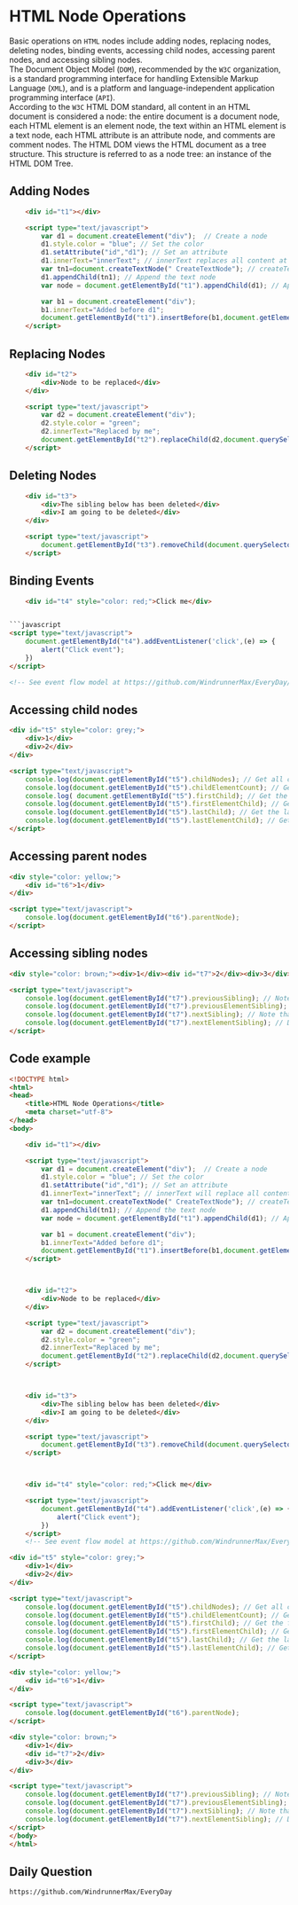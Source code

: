 # HTML Node Operations
Basic operations on `HTML` nodes include adding nodes, replacing nodes, deleting nodes, binding events, accessing child nodes, accessing parent nodes, and accessing sibling nodes.  
The Document Object Model (`DOM`), recommended by the `W3C` organization, is a standard programming interface for handling Extensible Markup Language (`XML`), and is a platform and language-independent application programming interface (`API`).  
According to the `W3C` HTML DOM standard, all content in an HTML document is considered a node: the entire document is a document node, each HTML element is an element node, the text within an HTML element is a text node, each HTML attribute is an attribute node, and comments are comment nodes. The HTML DOM views the HTML document as a tree structure. This structure is referred to as a node tree: an instance of the HTML DOM Tree.  

## Adding Nodes

```html
    <div id="t1"></div>

    <script type="text/javascript">
        var d1 = document.createElement("div");  // Create a node
        d1.style.color = "blue"; // Set the color
        d1.setAttribute("id","d1"); // Set an attribute
        d1.innerText="innerText"; // innerText replaces all content at once
        var tn1=document.createTextNode(" CreateTextNode"); // createTextNode allows for dynamic addition
        d1.appendChild(tn1); // Append the text node
        var node = document.getElementById("t1").appendChild(d1); // Append the d1 node after the t1 node

        var b1 = document.createElement("div");
        b1.innerText="Added before d1";
        document.getElementById("t1").insertBefore(b1,document.getElementById("d1")); // Add the b1 node before the d1 node within the t1 node
    </script>

```

## Replacing Nodes

```html
    <div id="t2">
        <div>Node to be replaced</div>
    </div>

    <script type="text/javascript">
        var d2 = document.createElement("div");
        d2.style.color = "green";
        d2.innerText="Replaced by me";
        document.getElementById("t2").replaceChild(d2,document.querySelector("#t2 > div:first-child")); // The first parameter is the node to be replaced, and the second parameter is the node to be replaced
    </script>
```

## Deleting Nodes

```html
    <div id="t3">
        <div>The sibling below has been deleted</div>
        <div>I am going to be deleted</div>
    </div>

    <script type="text/javascript">
        document.getElementById("t3").removeChild(document.querySelector("#t3 > div:nth-child(2)"));
    </script>
```

## Binding Events

```html
    <div id="t4" style="color: red;">Click me</div>


```javascript
<script type="text/javascript">
    document.getElementById("t4").addEventListener('click',(e) => {
        alert("Click event");
    })   
</script>

<!-- See event flow model at https://github.com/WindrunnerMax/EveryDay/blob/master/JavaScript/JS%E4%BA%8B%E4%BB%B6%E6%B5%81%E6%A8%A1%E5%9E%8B.md#dom0%E7%BA%A7%E6%A8%A1%E5%9E%8B -->
```
## Accessing child nodes

```html
<div id="t5" style="color: grey;">
    <div>1</div>
    <div>2</div>
</div>

<script type="text/javascript">
    console.log(document.getElementById("t5").childNodes); // Get all child nodes // Note that each line break will also have a #text text node
    console.log(document.getElementById("t5").childElementCount); // Get the number of child nodes
    console.log( document.getElementById("t5").firstChild); // Get the first child node, note that it will also match #text
    console.log(document.getElementById("t5").firstElementChild); // Get the first child node
    console.log(document.getElementById("t5").lastChild); // Get the last child node, note that it will also match #text
    console.log(document.getElementById("t5").lastElementChild); // Get the last child node
</script>
```

## Accessing parent nodes

```html
<div style="color: yellow;">
    <div id="t6">1</div>
</div>

<script type="text/javascript">
    console.log(document.getElementById("t6").parentNode);
</script>
```

## Accessing sibling nodes

```html
<div style="color: brown;"><div>1</div><div id="t7">2</div><div>3</div></div>

<script type="text/javascript">
    console.log(document.getElementById("t7").previousSibling); // Note that it will also match #text
    console.log(document.getElementById("t7").previousElementSibling); // Does not match text nodes or comment nodes
    console.log(document.getElementById("t7").nextSibling); // Note that it will also match #text
    console.log(document.getElementById("t7").nextElementSibling); // Does not match text nodes or comment nodes
</script>
```


## Code example

```html
<!DOCTYPE html>
<html>
<head>
    <title>HTML Node Operations</title>
    <meta charset="utf-8">
</head>
<body>

    <div id="t1"></div>

    <script type="text/javascript">
        var d1 = document.createElement("div");  // Create a node
        d1.style.color = "blue"; // Set the color
        d1.setAttribute("id","d1"); // Set an attribute
        d1.innerText="innerText"; // innerText will replace all content at once
        var tn1=document.createTextNode(" CreateTextNode"); // createTextNode can be used for dynamic addition
        d1.appendChild(tn1); // Append the text node
        var node = document.getElementById("t1").appendChild(d1); // Append the d1 node to the t1 node

        var b1 = document.createElement("div");
        b1.innerText="Added before d1";
        document.getElementById("t1").insertBefore(b1,document.getElementById("d1")); // Add the b1 node before the d1 node inside the t1 node
    </script>



    <div id="t2">
        <div>Node to be replaced</div>
    </div>

    <script type="text/javascript">
        var d2 = document.createElement("div");
        d2.style.color = "green";
        d2.innerText="Replaced by me";
        document.getElementById("t2").replaceChild(d2,document.querySelector("#t2 > div:first-child")); // The first parameter is the node to be replaced, the second parameter is the node to be replaced
    </script>



    <div id="t3">
        <div>The sibling below has been deleted</div>
        <div>I am going to be deleted</div>
    </div>

    <script type="text/javascript">
        document.getElementById("t3").removeChild(document.querySelector("#t3 > div:nth-child(2)"));
    </script>



    <div id="t4" style="color: red;">Click me</div>

    <script type="text/javascript">
        document.getElementById("t4").addEventListener('click',(e) => {
            alert("Click event");
        })   
    </script>
    <!-- See event flow model at https://github.com/WindrunnerMax/EveryDay/blob/master/JavaScript/JS%E4%BA%8B%E4%BB%B6%E6%B5%81%E6%A8%A1%E5%9E%8B.md#dom0%E7%BA%A7%E6%A8%A1%E5%9E%8B -->
```

```html
<div id="t5" style="color: grey;">
    <div>1</div>
    <div>2</div>
</div>

<script type="text/javascript">
    console.log(document.getElementById("t5").childNodes); // Get all child nodes // Note that each line break will also have a #text text node
    console.log(document.getElementById("t5").childElementCount); // Get the number of child nodes
    console.log(document.getElementById("t5").firstChild); // Get the first child node, note that it will also match #text
    console.log(document.getElementById("t5").firstElementChild); // Get the first child node
    console.log(document.getElementById("t5").lastChild); // Get the last child node, note that it will also match #text
    console.log(document.getElementById("t5").lastElementChild); // Get the last child node
</script>

<div style="color: yellow;">
    <div id="t6">1</div>
</div>

<script type="text/javascript">
    console.log(document.getElementById("t6").parentNode);
</script>

<div style="color: brown;">
    <div>1</div>
    <div id="t7">2</div>
    <div>3</div>
</div>

<script type="text/javascript">
    console.log(document.getElementById("t7").previousSibling); // Note that it will also match #text
    console.log(document.getElementById("t7").previousElementSibling); // Does not match text nodes or comment nodes
    console.log(document.getElementById("t7").nextSibling); // Note that it will also match #text
    console.log(document.getElementById("t7").nextElementSibling); // Does not match text nodes or comment nodes
</script>
</body>
</html>
```

## Daily Question

```
https://github.com/WindrunnerMax/EveryDay
```